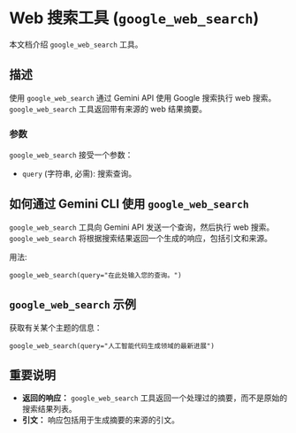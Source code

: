 # Web 搜索工具 (`google_web_search`)

本文档介绍 `google_web_search` 工具。

## 描述

使用 `google_web_search` 通过 Gemini API 使用 Google 搜索执行 web 搜索。`google_web_search` 工具返回带有来源的 web 结果摘要。

### 参数

`google_web_search` 接受一个参数：

- `query` (字符串, 必需): 搜索查询。

## 如何通过 Gemini CLI 使用 `google_web_search`

`google_web_search` 工具向 Gemini API 发送一个查询，然后执行 web 搜索。`google_web_search` 将根据搜索结果返回一个生成的响应，包括引文和来源。

用法:

```
google_web_search(query="在此处输入您的查询。")
```

## `google_web_search` 示例

获取有关某个主题的信息：

```
google_web_search(query="人工智能代码生成领域的最新进展")
```

## 重要说明

- **返回的响应：** `google_web_search` 工具返回一个处理过的摘要，而不是原始的搜索结果列表。
- **引文：** 响应包括用于生成摘要的来源的引文。 